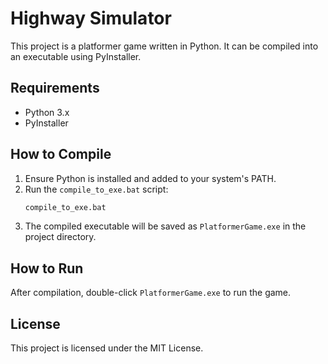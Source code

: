 # Highway Simulator

This project is a platformer game written in Python. It can be compiled into an executable using PyInstaller.

## Requirements

- Python 3.x
- PyInstaller

## How to Compile

1. Ensure Python is installed and added to your system's PATH.
2. Run the `compile_to_exe.bat` script:
   ```bash
   compile_to_exe.bat
   ```
3. The compiled executable will be saved as `PlatformerGame.exe` in the project directory.

## How to Run

After compilation, double-click `PlatformerGame.exe` to run the game.

## License

This project is licensed under the MIT License.
